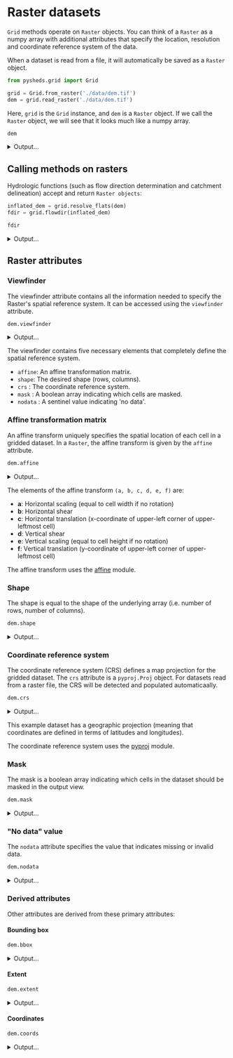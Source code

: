 # Raster datasets

`Grid` methods operate on `Raster` objects. You can think of a `Raster` as a numpy array with additional attributes that specify the location, resolution and coordinate reference system of the data.

When a dataset is read from a file, it will automatically be saved as a `Raster` object.

```python
from pysheds.grid import Grid

grid = Grid.from_raster('./data/dem.tif')
dem = grid.read_raster('./data/dem.tif')
```

Here, `grid` is the `Grid` instance, and `dem` is a `Raster` object. If we call the `Raster` object, we will see that it looks much like a numpy array.

```python
dem
```
<details>
<summary>Output...</summary>
<p>

```
Raster([[214, 212, 210, ..., 177, 177, 175],
        [214, 210, 207, ..., 176, 176, 174],
        [211, 209, 204, ..., 174, 174, 174],
        ...,
        [263, 262, 263, ..., 217, 217, 216],
        [266, 265, 265, ..., 217, 217, 217],
        [268, 267, 266, ..., 216, 217, 216]], dtype=int16)
```

</p>
</details>

## Calling methods on rasters

Hydrologic functions (such as flow direction determination and catchment delineation) accept and return `Raster objects`:

```python
inflated_dem = grid.resolve_flats(dem)
fdir = grid.flowdir(inflated_dem)
```

```python
fdir
```

<details>
<summary>Output...</summary>
<p>

```
Raster([[  0,   0,   0, ...,   0,   0,   0],
        [  0,   2,   2, ...,   4,   1,   0],
        [  0,   1,   2, ...,   4,   2,   0],
        ...,
        [  0,  64,  32, ...,   8,   1,   0],
        [  0,  64,  32, ...,  16, 128,   0],
        [  0,   0,   0, ...,   0,   0,   0]])
```

</p>
</details>



## Raster attributes

### Viewfinder

The viewfinder attribute contains all the information needed to specify the Raster's spatial reference system. It can be accessed using the `viewfinder` attribute.

```python
dem.viewfinder
```

<details>
<summary>Output...</summary>
<p>

```
<pysheds.sview.ViewFinder at 0x13222f908>
```

</p>
</details>


The viewfinder contains five necessary elements that completely define the spatial reference system.

  - `affine`: An affine transformation matrix.
  - `shape`: The desired shape (rows, columns).
  - `crs` : The coordinate reference system.
  - `mask` : A boolean array indicating which cells are masked.
  - `nodata` : A sentinel value indicating 'no data'.

### Affine transformation matrix

An affine transform uniquely specifies the spatial location of each cell in a gridded dataset. In a `Raster`, the affine transform is given by the `affine` attribute.

```python
dem.affine
```
<details>
<summary>Output...</summary>
<p>

```
Affine(0.0008333333333333, 0.0, -100.0,
       0.0, -0.0008333333333333, 34.9999999999998)
```

</p>
</details>

The elements of the affine transform `(a, b, c, d, e, f)` are:

- **a**: Horizontal scaling (equal to cell width if no rotation)
- **b**: Horizontal shear
- **c**: Horizontal translation (x-coordinate of upper-left corner of upper-leftmost cell)
- **d**: Vertical shear
- **e**: Vertical scaling (equal to cell height if no rotation)
- **f**: Vertical translation (y-coordinate of upper-left corner of upper-leftmost cell)

The affine transform uses the [affine](https://pypi.org/project/affine/) module.

### Shape

The shape is equal to the shape of the underlying array (i.e. number of rows, number of columns).

```python
dem.shape
```

<details>
<summary>Output...</summary>
<p>

```
(359, 367)
```

</p>
</details>

### Coordinate reference system

The coordinate reference system (CRS) defines a map projection for the gridded
dataset. The `crs` attribute is a `pyproj.Proj` object. For datasets read from a
raster file, the CRS will be detected and populated automaticaally.

```python
dem.crs
```

<details>
<summary>Output...</summary>
<p>

```
Proj('+proj=longlat +datum=WGS84 +no_defs', preserve_units=True)
```

</p>
</details>

This example dataset has a geographic projection (meaning that coordinates are defined in terms of latitudes and longitudes).

The coordinate reference system uses the [pyproj](https://pypi.org/project/pyproj/) module.

### Mask

The mask is a boolean array indicating which cells in the dataset should be masked in the output view.

```python
dem.mask
```

<details>
<summary>Output...</summary>
<p>

```
array([[ True,  True,  True, ...,  True,  True,  True],
       [ True,  True,  True, ...,  True,  True,  True],
       [ True,  True,  True, ...,  True,  True,  True],
       ...,
       [ True,  True,  True, ...,  True,  True,  True],
       [ True,  True,  True, ...,  True,  True,  True],
       [ True,  True,  True, ...,  True,  True,  True]])
```

</p>
</details>

### "No data" value

The `nodata` attribute specifies the value that indicates missing or invalid data.

```python
dem.nodata
```

<details>
<summary>Output...</summary>
<p>

```
-32768
```

</p>
</details>

### Derived attributes

Other attributes are derived from these primary attributes:

#### Bounding box

```python
dem.bbox
```

<details>
<summary>Output...</summary>
<p>

```
(-97.4849999999961, 32.52166666666537, -97.17833333332945, 32.82166666666536)
```

</p>
</details>

#### Extent

```python
dem.extent
```

<details>
<summary>Output...</summary>
<p>

```
(-97.4849999999961, -97.17833333332945, 32.52166666666537, 32.82166666666536)
```

</p>
</details>

#### Coordinates

```python
dem.coords
```

<details>
<summary>Output...</summary>
<p>

```
array([[ 32.82166667, -97.485     ],
       [ 32.82166667, -97.48416667],
       [ 32.82166667, -97.48333333],
       ...,
       [ 32.52333333, -97.18166667],
       [ 32.52333333, -97.18083333],
       [ 32.52333333, -97.18      ]])
```

</p>
</details>

